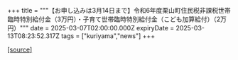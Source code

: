 +++
title = """【お申し込みは3月14日まで】令和6年度栗山町住民税非課税世帯臨時特別給付金（3万円）・子育て世帯臨時特別給付金（こども加算給付）（2万円）"""
date = 2025-03-07T02:00:00.000Z
expiryDate = 2025-03-13T08:23:52.317Z
tags = ["kuriyama","news"]
+++


[[source]](https://www.town.kuriyama.hokkaido.jp/soshiki/39/30177.html)
